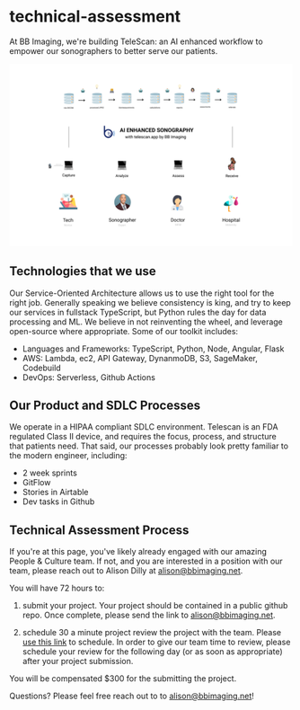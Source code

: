 # technical-assessment

At BB Imaging, we're building TeleScan: an AI enhanced workflow to empower our sonographers to better serve our patients.

![telescan-exec-summary](./bbi-telescan-exec-summary.png)

## Technologies that we use

Our Service-Oriented Architecture allows us to use the right tool for the right job. Generally speaking we believe consistency is king, and try to keep our services in fullstack TypeScript, but Python rules the day for data processing and ML. We believe in not reinventing the wheel, and leverage open-source where appropriate. Some of our toolkit includes:

- Languages and Frameworks: TypeScript, Python, Node, Angular, Flask
- AWS: Lambda, ec2, API Gateway, DynanmoDB, S3, SageMaker, Codebuild
- DevOps: Serverless, Github Actions

## Our Product and SDLC Processes

We operate in a HIPAA compliant SDLC environment. Telescan is an FDA regulated Class II device, and requires the focus, process, and structure that patients need. That said, our processes probably look pretty familiar to the modern engineer, including:

- 2 week sprints
- GitFlow
- Stories in Airtable
- Dev tasks in Github

## Technical Assessment Process

If you're at this page, you've likely already engaged with our amazing People & Culture team. If not, and you are interested in a position with our team, please reach out to Alison Dilly at alison@bbimaging.net.

You will have 72 hours to: 

1) submit your project. Your project should be contained in a public github repo. Once complete, please send the link to alison@bbimaging.net. 


2) schedule 30 a minute project review the project with the team. Please [use this link](https://calendly.com/alisoncamp/30min) to schedule. In order to give our team time to review, please schedule your review for the following day (or as soon as appropriate) after your project submission.

You will be compensated $300 for the submitting the project. 

Questions? Please feel free reach out to to alison@bbimaging.net! 
